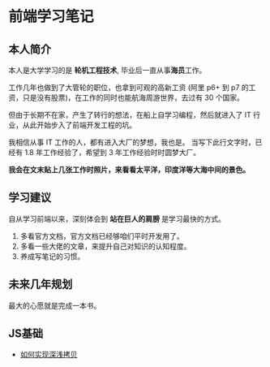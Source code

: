 # 前端学习笔记

## 本人简介

本人是大学学习的是 **轮机工程技术**, 毕业后一直从事**海员**工作。

工作几年也做到了大管轮的职位，也拿到可观的高新工资  (阿里 p6+ 到 p7 的工资，只是没有股票)，在工作的同时也能航海周游世界，去过有 30 个国家。

但由于长期不在家，产生了转行的想法，在船上自学习编程，然后就进入了 IT 行业，从此开始步入了前端开发工程的坑。

我相信从事 IT 工作的人，都有进入大厂的梦想，我也是。 当写下此行文字时，已经有 1.8 年工作经验了，希望到 3 年工作经验时时圆梦大厂。

**我会在文末贴上几张工作时照片，来看看太平洋，印度洋等大海中间的景色。**

## 学习建议

自从学习前端以来，深刻体会到 **站在巨人的肩膀** 是学习最快的方式。

1. 多看官方文档，官方文档已经够咱们平时开发用了。
2. 多看一些大佬的文章，来提升自己对知识的认知程度。
3. 养成写笔记的习惯。

## 未来几年规划

最大的心愿就是完成一本书。

## JS基础

- [如何实现深浅拷贝](/md/js/1.md)
